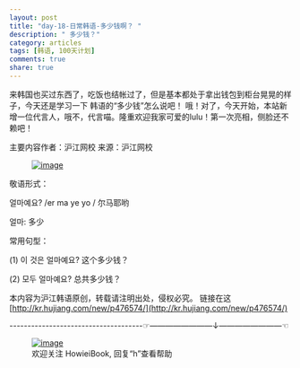 ```yaml
---
layout: post
title: "day-18-日常韩语-多少钱啊？ "
description: " 多少钱？"
category: articles
tags: [韩语, 100天计划]
comments: true
share: true
---
```


来韩国也买过东西了，吃饭也结帐过了，但是基本都处于拿出钱包到柜台晃晃的样子，今天还是学习一下
韩语的“多少钱”怎么说吧！
哦！对了，今天开始，本站新增一位代言人，哦不，代言喵。隆重欢迎我家可爱的lulu！第一次亮相，侧脸还不赖吧！


 主要内容作者：沪江网校  来源：沪江网校 


<figure >
    <a href="../../images/k18.jpg"><img src="../../images/k18.jpg" alt="image"></a>
     <figcaption>  </figcaption>
</figure>


敬语形式：

얼마예요? /er ma ye yo / 尔马耶哟

얼마: 多少

常用句型：

(1) 이 것은 얼마예요?  这个多少钱？


(2) 모두 얼마예요? 总共多少钱？


本内容为沪江韩语原创，转载请注明出处，侵权必究。
链接在这[http://kr.hujiang.com/new/p476574/](http://kr.hujiang.com/new/p476574/)


-------------------------------------☞————————↓————————☜
<figure >
    <a href="../../images/HowieiBook2D.jpg"><img src="../../images/HowieiBook2D.jpg" alt="image"></a>
    <figcaption> 欢迎关注 HowieiBook, 回复“h”查看帮助</figcaption>
</figure>

